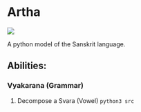 # Artha
<img src="https://img.shields.io/badge/Python-3.9.8-brightgreen" />

A python model of the Sanskrit language.

## Abilities:

### Vyakarana (Grammar)
1. Decompose a Svara (Vowel)
`python3 src`
